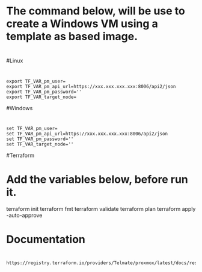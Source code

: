# The command below, will be use to create a Windows VM using a template as based image.
#
#Linux
#
```
export TF_VAR_pm_user=
export TF_VAR_pm_api_url=https://xxx.xxx.xxx.xxx:8006/api2/json
export TF_VAR_pm_password=''
export TF_VAR_target_node=
```

#Windows
#
```
set TF_VAR_pm_user=
set TF_VAR_pm_api_url=https://xxx.xxx.xxx.xxx:8006/api2/json
set TF_VAR_pm_password=''
set TF_VAR_target_node=''
```
#Terraform
# Add the variables below, before run it.
terraform init
terraform fmt
terraform validate
terraform plan
terraform apply -auto-approve

# Documentation
#
```
https://registry.terraform.io/providers/Telmate/proxmox/latest/docs/resources/vm_qemu
```
